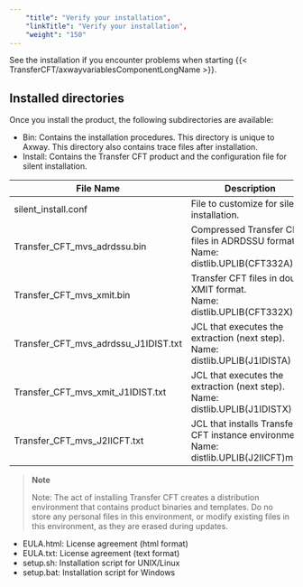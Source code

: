 ```yaml
---
    "title": "Verify your installation",
    "linkTitle": "Verify your installation",
    "weight": "150"
---
```

See the installation if you encounter problems when starting {{< TransferCFT/axwayvariablesComponentLongName  >}}.

Installed directories
---------------------

Once you install the product, the following subdirectories are available:

- Bin: Contains the installation procedures. This directory is unique to Axway. This directory also contains trace files after installation.
- Install: Contains the Transfer CFT product and the configuration file for silent installation.


| File Name  | Description  |
| --- | --- |
| silent_install.conf  | File to customize for silent installation.  |
| Transfer_CFT_mvs_adrdssu.bin  | Compressed Transfer CFT files in ADRDSSU format. Name: distlib.UPLIB(CFT332A) |
| Transfer_CFT_mvs_xmit.bin  | Transfer CFT files in double XMIT format.<br/> Name: distlib.UPLIB(CFT332X) |
| Transfer_CFT_mvs_adrdssu_J1IDIST.txt  | JCL that executes the extraction (next step).<br/> Name: distlib.UPLIB(J1IDISTA) |
| Transfer_CFT_mvs_xmit_J1IDIST.txt  | JCL that executes the extraction (next step).<br/> Name: distlib.UPLIB(J1IDISTX) |
| Transfer_CFT_mvs_J2IICFT.txt  | JCL that installs Transfer CFT instance environment.<br/> Name: distlib.UPLIB(J2IICFT)mode |


> **Note**
>
> Note: The act of installing Transfer CFT creates a distribution environment that contains product binaries and templates. Do no store any personal files in this environment, or modify existing files in this environment, as they are erased during updates.

- EULA.html: License agreement (html format)
- EULA.txt: License agreement (text format)
- setup.sh: Installation script for UNIX/Linux
- setup.bat: Installation script for Windows
